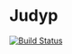 # Judyp

[![Build Status](https://travis-ci.org/davidanthoff/Judyp.jl.svg?branch=master)](https://travis-ci.org/davidanthoff/Judyp.jl)
